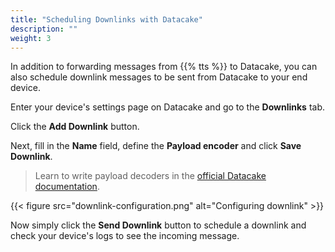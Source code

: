 ```yaml
---
title: "Scheduling Downlinks with Datacake"
description: ""
weight: 3
---
```


In addition to forwarding messages from {{% tts %}} to Datacake, you can also schedule downlink messages to be sent from Datacake to your end device.

<!--more-->

Enter your device's settings page on Datacake and go to the **Downlinks** tab.

Click the **Add Downlink** button.

Next, fill in the **Name** field, define the **Payload encoder** and click **Save Downlink**. 

>Learn to write payload decoders in the [official Datacake documentation](https://docs.datacake.de/lorawan/downlinks#writing-a-downlink-encoder).

{{< figure src="downlink-configuration.png" alt="Configuring downlink" >}}

Now simply click the **Send Downlink** button to schedule a downlink and check your device's logs to see the incoming message.